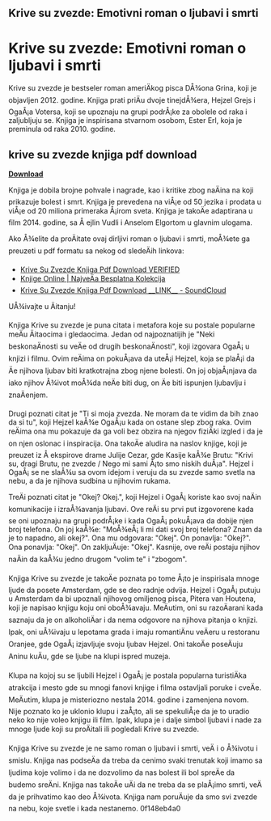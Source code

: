 ## Krive su zvezde: Emotivni roman o ljubavi i smrti

  
# Krive su zvezde: Emotivni roman o ljubavi i smrti
 
Krive su zvezde je bestseler roman ameriÄkog pisca DÅ¾ona Grina, koji je objavljen 2012. godine. Knjiga prati priÄu dvoje tinejdÅ¾era, Hejzel Grejs i OgaÅ¡a Votersa, koji se upoznaju na grupi podrÅ¡ke za obolele od raka i zaljubljuju se. Knjiga je inspirisana stvarnom osobom, Ester Erl, koja je preminula od raka 2010. godine.
 
## krive su zvezde knjiga pdf download


[**Download**](https://www.google.com/url?q=https%3A%2F%2Furluso.com%2F2tKxlG&sa=D&sntz=1&usg=AOvVaw2XWGMe8cg1rl4rWx5wZOda)

 
Knjiga je dobila brojne pohvale i nagrade, kao i kritike zbog naÄina na koji prikazuje bolest i smrt. Knjiga je prevedena na viÅ¡e od 50 jezika i prodata u viÅ¡e od 20 miliona primeraka Å¡irom sveta. Knjiga je takoÄe adaptirana u film 2014. godine, sa Å ejlin Vudli i Anselom Elgortom u glavnim ulogama.
 
Ako Å¾elite da proÄitate ovaj dirljivi roman o ljubavi i smrti, moÅ¾ete ga preuzeti u pdf formatu sa nekog od sledeÄih linkova:
 
- [Krive Su Zvezde Knjiga Pdf Download VERIFIED](https://sway.office.com/ZtwxB9GP8R1CqAdw)
- [Knjige Online | NajveÄa Besplatna Kolekcija](https://www.knjigeonline.com/)
- [Krive Su Zvezde Knjiga Pdf Download \_\_LINK\_\_ - SoundCloud](https://soundcloud.com/allevastazioi/krive-su-zvezde-knjiga-pdf-download-link)

UÅ¾ivajte u Äitanju!
  
Knjiga Krive su zvezde je puna citata i metafora koje su postale popularne meÄu Äitaocima i gledaocima. Jedan od najpoznatijih je "Neki beskonaÄnosti su veÄe od drugih beskonaÄnosti", koji izgovara OgaÅ¡ u knjizi i filmu. Ovim reÄima on pokuÅ¡ava da uteÅ¡i Hejzel, koja se plaÅ¡i da Äe njihova ljubav biti kratkotrajna zbog njene bolesti. On joj objaÅ¡njava da iako njihov Å¾ivot moÅ¾da neÄe biti dug, on Äe biti ispunjen ljubavlju i znaÄenjem.
 
Drugi poznati citat je "Ti si moja zvezda. Ne moram da te vidim da bih znao da si tu", koji Hejzel kaÅ¾e OgaÅ¡u kada on ostane slep zbog raka. Ovim reÄima ona mu pokazuje da ga voli bez obzira na njegov fiziÄki izgled i da je on njen oslonac i inspiracija. Ona takoÄe aludira na naslov knjige, koji je preuzet iz Å ekspirove drame Julije Cezar, gde Kasije kaÅ¾e Brutu: "Krivi su, dragi Brutu, ne zvezde / Nego mi sami Å¡to smo niskih duÅ¡a". Hejzel i OgaÅ¡ se ne slaÅ¾u sa ovom idejom i veruju da su zvezde samo svetla na nebu, a da je njihova sudbina u njihovim rukama.
 
TreÄi poznati citat je "Okej? Okej.", koji Hejzel i OgaÅ¡ koriste kao svoj naÄin komunikacije i izraÅ¾avanja ljubavi. Ove reÄi su prvi put izgovorene kada se oni upoznaju na grupi podrÅ¡ke i kada OgaÅ¡ pokuÅ¡ava da dobije njen broj telefona. On joj kaÅ¾e: "MoÅ¾eÅ¡ li mi dati svoj broj telefona? Znam da je to napadno, ali okej?". Ona mu odgovara: "Okej". On ponavlja: "Okej?". Ona ponavlja: "Okej". On zakljuÄuje: "Okej". Kasnije, ove reÄi postaju njihov naÄin da kaÅ¾u jedno drugom "volim te" i "zbogom".
  
Knjiga Krive su zvezde je takoÄe poznata po tome Å¡to je inspirisala mnoge ljude da posete Amsterdam, gde se deo radnje odvija. Hejzel i OgaÅ¡ putuju u Amsterdam da bi upoznali njihovog omiljenog pisca, Pitera van Houtena, koji je napisao knjigu koju oni oboÅ¾avaju. MeÄutim, oni su razoÄarani kada saznaju da je on alkoholiÄar i da nema odgovore na njihova pitanja o knjizi. Ipak, oni uÅ¾ivaju u lepotama grada i imaju romantiÄnu veÄeru u restoranu Oranjee, gde OgaÅ¡ izjavljuje svoju ljubav Hejzel. Oni takoÄe poseÄuju Aninu kuÄu, gde se ljube na klupi ispred muzeja.
 
Klupa na kojoj su se ljubili Hejzel i OgaÅ¡ je postala popularna turistiÄka atrakcija i mesto gde su mnogi fanovi knjige i filma ostavljali poruke i cveÄe. MeÄutim, klupa je misteriozno nestala 2014. godine i zamenjena novom. Nije poznato ko je uklonio klupu i zaÅ¡to, ali se spekuliÅ¡e da je to uradio neko ko nije voleo knjigu ili film. Ipak, klupa je i dalje simbol ljubavi i nade za mnoge ljude koji su proÄitali ili pogledali Krive su zvezde.
 
Knjiga Krive su zvezde je ne samo roman o ljubavi i smrti, veÄ i o Å¾ivotu i smislu. Knjiga nas podseÄa da treba da cenimo svaki trenutak koji imamo sa ljudima koje volimo i da ne dozvolimo da nas bolest ili bol spreÄe da budemo sreÄni. Knjiga nas takoÄe uÄi da ne treba da se plaÅ¡imo smrti, veÄ da je prihvatimo kao deo Å¾ivota. Knjiga nam poruÄuje da smo svi zvezde na nebu, koje svetle i kada nestanemo.
 0f148eb4a0
